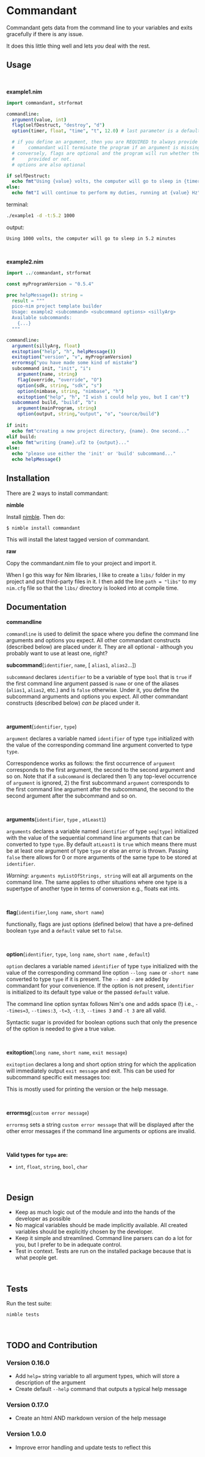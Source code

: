 Commandant
==========

Commandant gets data from the command line to your variables and exits
gracefully if there is any issue.

It does this little thing well and lets *you* deal with the rest.

Usage
-----

<br/>

**example1.nim**
```nim
import commandant, strformat

commandline:
  argument(value, int)
  flag(selfDestruct, "destroy", "d")
  option(timer, float, "time", "t", 12.0) # last parameter is a default value

  # if you define an argument, then you are REQUIRED to always provide a value.
  #     commandant will terminate the program if an argument is missing.
  # conversely, flags are optional and the program will run whether they are 
  #     provided or not.
  # options are also optional

if selfDestruct:
  echo fmt"Using {value} volts, the computer will go to sleep in {timer} minutes"  
else:
  echo fmt"I will continue to perform my duties, running at {value} Hz"
```
terminal:
```bash
./example1 -d -t:5.2 1000
```
output:
```
Using 1000 volts, the computer will go to sleep in 5.2 minutes
```

<br/>

**example2.nim**
```nim
import ../commandant, strformat

const myProgramVersion = "0.5.4"

proc helpMessage(): string =
  result = """
  pico-nim project template builder
  Usage: example2 <subcommand> <subcommand options> <sillyArg>
  Available subcommands: 
    {...}
  """

commandline:
  argument(sillyArg, float) 
  exitoption("help", "h", helpMessage())
  exitoption("version", "v", myProgramVersion)
  errormsg("you have made some kind of mistake")
  subcommand init, "init", "i":
    argument(name, string)
    flag(override, "override", "O")
    option(sdk, string, "sdk", "s")
    option(nimbase, string, "nimbase", "h")
    exitoption("help", "h", "I wish i could help you, but I can't")
  subcommand build, "build", "b":
    argument(mainProgram, string)
    option(output, string,"output", "o", "source/build")
  
if init:
  echo fmt"creating a new project directory, {name}. One second..."
elif build:
  echo fmt"writing {name}.uf2 to {output}..."
else:
  echo "please use either the 'init' or 'build' subcommand..."
  echo helpMessage()
```


Installation
------------

There are 2 ways to install commandant:

**nimble**

Install [nimble](https://github.com/nim-lang/nimble). Then do:

    $ nimble install commandant

This will install the latest tagged version of commandant.

**raw**

Copy the commandant.nim file to your project and import it.

When I go this way for Nim libraries, I like to create a `libs/`
folder in my project and put third-party files in it. I then add the
line `path = "libs"` to my `nim.cfg` file so that the `libs/`
directory is looked into at compile time.


Documentation
-------------

**commandline**

`commandline` is used to delimit the space where you define the command line
arguments and options you expect. All other commandant constructs (described below)
are placed under it. They are all optional - although you probably want to use
at least one, right?

**subcommand**(`identifier`, `name`, [ `alias1`, `alias2`...])

`subcommand` declares `identifier` to be a variable of type `bool` that is `true`
if the first command line argument passed is `name` or one of the aliases (`alias1`, `alias2`, etc.) and is `false` otherwise.
Under it, you define the subcommand arguments and options you expect.
All other commandant constructs (described below) *can be* placed under it.

<br/>

**argument**(`identifier`, `type`)

`argument` declares a variable named `identifier` of type `type` initialized with
the value of the corresponding command line argument converted to type `type`.

Correspondence works as follows: the first occurrence of `argument` corresponds
to the first argument, the second to the second argument and so on. Note that
if a `subcommand` is declared then 1) any top-level occurrence of `argument` is
ignored, 2) the first subcommand `argument` corresponds to the first command line argument
after the subcommand, the second to the second argument after the subcommand and so on.

<br/>

**arguments**(`identifier`, `type` , `atLeast1`)

`arguments` declares a variable named `identifier` of type `seq[type]` initialized with
the value of the sequential command line arguments that can be converted to type `type`.
By default `atLeast1` is `true` which means there must be at least one argument of type
`type` or else an error is thrown. Passing `false` there allows for 0 or more arguments of the
same type to be stored at `identifier`.

*Warning*: `arguments myListOfStrings, string` will eat all arguments on
the command line. The same applies to other situations where one type is
a supertype of another type in terms of conversion e.g., floats eat ints.

<br/>

**flag**(`identifier`,`long name`, `short name`)

functionally, flags are just options (defined below) that have a pre-defined
boolean `type` and a `default` value set to `false`.

<br/>

**option**(`identifier`, `type`, `long name`, `short name` , `default`)

`option` declares a variable named `identifier` of type `type` initialized with
the value of the corresponding command line option `--long name` or `-short name`
converted to type `type` if it is present. The `--` and `-` are added
by commandant for your convenience. If the option is not present,
`identifier` is initialized to its default type value or the passed
`default` value.

The command line option syntax follows Nim's one and adds space (!) i.e.,
`--times=3`, `--times:3`, `-t=3`, `-t:3`, `--times 3` and `-t 3` are all valid.

Syntactic sugar is provided for boolean options such that only the presence of
the option is needed to give a true value.

<br/>

**exitoption**(`long name`, `short name`, `exit message`)

`exitoption` declares a long and short option string for which the application
will immediately output `exit message` and exit. This can be used for subcommand specific exit messages too:

This is mostly used for printing the version or the help message.

<br/>

**errormsg**(`custom error message`)

`errormsg` sets a string `custom error message` that will be displayed after the other error messages if the command line arguments or options are invalid.


<br/>


**Valid types for `type` are:**

- `int`, `float`, `string`, `bool`, `char`


<br/>


Design
------

- Keep as much logic out of the module and into the hands of
  the developer as possible
- No magical variables should be made implicitly available. All created
  variables should be explicitly chosen by the developer.
- Keep it simple and streamlined. Command line parsers can do a lot for
  you, but I prefer to be in adequate control.
- Test in context. Tests are run on the installed package because that
  is what people get.


<br/>

Tests
-----

Run the test suite:

    nimble tests

<br/>

TODO and Contribution
---------------------

### Version 0.16.0 
- Add `help=` string variable to all argument types, which will store a description of the argument
- Create default `--help` command that outputs a typical help message

### Version 0.17.0
- Create an html AND markdown version of the help message

### Version 1.0.0
- Improve error handling and update tests to reflect this

